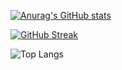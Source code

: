 
[![Anurag's GitHub stats](https://github-readme-stats.vercel.app/api?username=brando008&show_icons=true&theme=blueberry-duo&rank_icon=github)](https://github.com/anuraghazra/github-readme-stats)

[![GitHub Streak](https://github-readme-streak-stats.herokuapp.com?user=brando008&theme=blueberry-duo&exclude_days=Sat)](https://git.io/streak-stats)

![Top Langs](https://github-readme-stats.vercel.app/api/top-langs/?username=brando008&layout=compact&theme=tokyonight)
